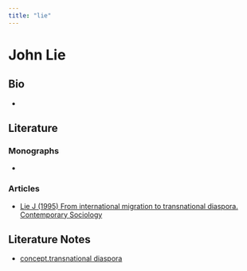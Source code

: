 ```yaml
---
title: "lie"
---
```


# John Lie

## Bio
- 

## Literature
### Monographs 
- 

### Articles 
- [Lie J (1995) From international migration to transnational diaspora. Contemporary Sociology](002.LiteratureNotes/Lie%20J%20(1995)%20From%20international%20migration%20to%20transnational%20diaspora.%20Contemporary%20Sociology.md)

## Literature Notes
- [concept.transnational diaspora](008.TheoriesAndConcepts/concept.transnational%20diaspora.md)